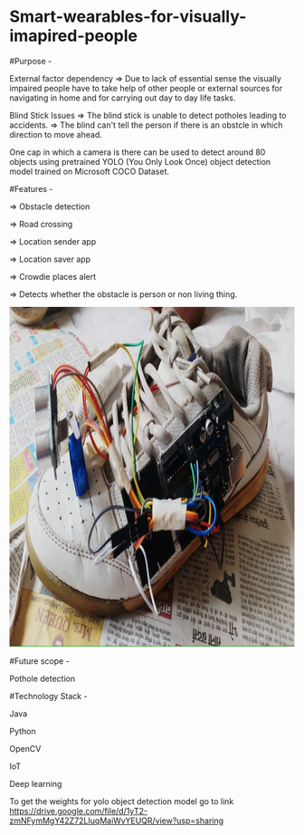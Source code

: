 # Smart-wearables-for-visually-imapired-people

#Purpose - 

External factor dependency 
=> Due to lack of essential sense the visually impaired people have to take help of other people or external sources for navigating in home and for carrying out day to day life tasks.

Blind Stick Issues 
=> The blind stick is unable to detect potholes leading to accidents.
=> The blind can't tell the person if there is an obstcle in which direction to move ahead.

One cap in which a camera is there can be used to detect around 80 objects using pretrained YOLO (You Only Look Once) object detection model trained on Microsoft COCO Dataset.

#Features - 

=> Obstacle detection 

=> Road crossing 

=> Location sender app 

=> Location saver app

=> Crowdie places alert 

=> Detects whether the obstacle is person or non living thing.

<p align="center"><img src="images/smart-shoes.jpeg" width="600" height="600"></p>

#Future scope -

Pothole detection 

#Technology Stack -

Java

Python

OpenCV

IoT

Deep learning 

To get the weights for yolo object detection model go to link https://drive.google.com/file/d/1yT2-zmNFymMgY42Z72LIuqMaiWvYEUQR/view?usp=sharing

